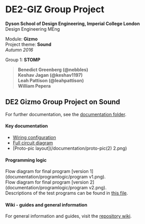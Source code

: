 # DE2-GIZ Group Project

**Dyson School of Design Engineering, Imperial College London**  
Design Engineering MEng  

Module: **Gizmo**  
Project theme: **Sound**  
*Autumn 2016*  

Group 1: **STOMP**
> **Benedict Greenberg (@nebbles)  
> Keshav Jagan (@keshav1197)  
> Leah Pattison (@leahpattison)  
> William Pepera**

## DE2 Gizmo Group Project on Sound

For further documentation, see the [documentation folder](/documentation/).

#### Key documentation
  + [Wiring configuration](/documentation/wiring.md)
  + [Full circuit diagram](/documentation/circuit_diagrams/complete_circuit.png)
  + [Proto-pic layout](/documentation/proto-pic(2) 2.png)
  
#### Programming logic
Flow diagram for final program [version 1](documentation/programlogic/program v1.png).  
Flow diagram for final program [version 2](documentation/programlogic/program v2.png).  
Descriptions of the test programs can be found in [this file](documentation/programlogic/test_file_descriptions.md).

#### Wiki - guides and general information
For general information and guides, visit the [repository wiki](https://github.com/nebbles/de2-gizmo-sound/wiki).
